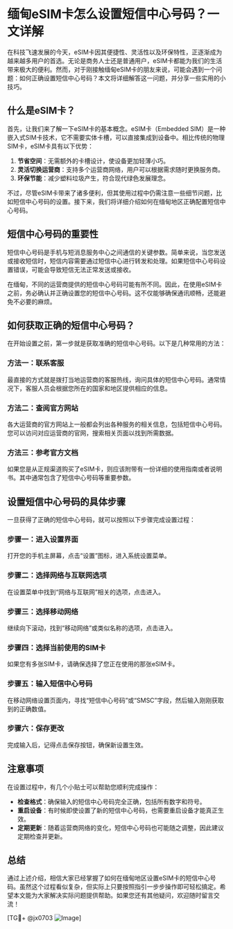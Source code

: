 # 缅甸eSIM卡怎么设置短信中心号码？一文详解

在科技飞速发展的今天，eSIM卡因其便捷性、灵活性以及环保特性，正逐渐成为越来越多用户的首选。无论是商务人士还是普通用户，eSIM卡都能为我们的生活带来极大的便利。然而，对于刚接触缅甸eSIM卡的朋友来说，可能会遇到一个问题：如何正确设置短信中心号码？本文将详细解答这一问题，并分享一些实用的小技巧。

## 什么是eSIM卡？

首先，让我们来了解一下eSIM卡的基本概念。eSIM卡（Embedded SIM）是一种嵌入式SIM卡技术，它不需要实体卡槽，可以直接集成到设备中。相比传统的物理SIM卡，eSIM卡具有以下优势：

1. **节省空间**：无需额外的卡槽设计，使设备更加轻薄小巧。
2. **灵活切换运营商**：支持多个运营商网络，用户可以根据需求随时更换服务商。
3. **环保节能**：减少塑料垃圾产生，符合现代绿色发展理念。

不过，尽管eSIM卡带来了诸多便利，但其使用过程中仍需注意一些细节问题，比如短信中心号码的设置。接下来，我们将详细介绍如何在缅甸地区正确配置短信中心号码。

## 短信中心号码的重要性

短信中心号码是手机与短消息服务中心之间通信的关键参数。简单来说，当您发送或接收短信时，短信内容需要通过短信中心进行转发和处理。如果短信中心号码设置错误，可能会导致短信无法正常发送或接收。

在缅甸，不同的运营商提供的短信中心号码可能有所不同。因此，在使用eSIM卡之前，务必确认并正确设置您的短信中心号码。这不仅能够确保通讯顺畅，还能避免不必要的麻烦。

## 如何获取正确的短信中心号码？

在开始设置之前，第一步就是获取准确的短信中心号码。以下是几种常用的方法：

### 方法一：联系客服
最直接的方式就是拨打当地运营商的客服热线，询问具体的短信中心号码。通常情况下，客服人员会根据您所在的国家和地区提供相应的信息。

### 方法二：查阅官方网站
各大运营商的官方网站上一般都会列出各种服务的相关信息，包括短信中心号码。您可以访问对应运营商的官网，搜索相关页面以找到所需数据。

### 方法三：参考官方文档
如果您是从正规渠道购买了eSIM卡，则应该附带有一份详细的使用指南或者说明书。其中通常包含了短信中心号码等重要参数。

## 设置短信中心号码的具体步骤

一旦获得了正确的短信中心号码，就可以按照以下步骤完成设置过程：

### 步骤一：进入设置界面
打开您的手机主屏幕，点击“设置”图标，进入系统设置菜单。

### 步骤二：选择网络与互联网选项
在设置菜单中找到“网络与互联网”相关的选项，点击进入。

### 步骤三：选择移动网络
继续向下滚动，找到“移动网络”或类似名称的选项，点击进入。

### 步骤四：选择当前使用的SIM卡
如果您有多张SIM卡，请确保选择了您正在使用的那张eSIM卡。

### 步骤五：输入短信中心号码
在移动网络设置页面内，寻找“短信中心号码”或“SMSC”字段，然后输入刚刚获取到的正确数值。

### 步骤六：保存更改
完成输入后，记得点击保存按钮，确保新设置生效。

## 注意事项

在设置过程中，有几个小贴士可以帮助您顺利完成操作：

- **检查格式**：确保输入的短信中心号码完全正确，包括所有数字和符号。
- **重启设备**：有时候即使设置了新的短信中心号码，也需要重启设备才能真正生效。
- **定期更新**：随着运营商网络的变化，短信中心号码也可能随之调整，因此建议定期检查并更新。

## 总结

通过上述介绍，相信大家已经掌握了如何在缅甸地区设置eSIM卡的短信中心号码。虽然这个过程看似复杂，但实际上只要按照指引一步步操作即可轻松搞定。希望本文能为大家解决实际问题提供帮助。如果您还有其他疑问，欢迎随时留言交流！

[TG💪+ @jx0703 ![Image](https://github.com/user-attachments/assets/dbca1d08-cadb-493c-b0ec-ad6f7a83f270)]
